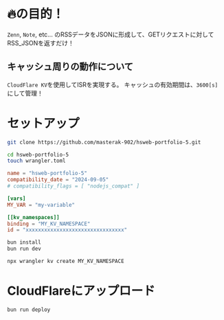 # 🔥の目的！
`Zenn`, `Note`, etc... のRSSデータをJSONに形成して、GETリクエストに対してRSS_JSONを返すだけ！

## キャッシュ周りの動作について

`CloudFlare KV`を使用してISRを実現する。
キャッシュの有効期間は、`3600[s]`にして管理！
 
# セットアップ
```sh
git clone https://github.com/masterak-902/hsweb-portfolio-5.git

cd hsweb-portfolio-5
touch wrangler.toml
```

```toml
name = "hsweb-portfolio-5"
compatibility_date = "2024-09-05"
# compatibility_flags = [ "nodejs_compat" ]

[vars]
MY_VAR = "my-variable"

[[kv_namespaces]]
binding = "MY_KV_NAMESPACE"
id = "xxxxxxxxxxxxxxxxxxxxxxxxxxxxxxxx"
```


```sh
bun install
bun run dev

npx wrangler kv create MY_KV_NAMESPACE
```

# CloudFlareにアップロード 
```
bun run deploy
```

